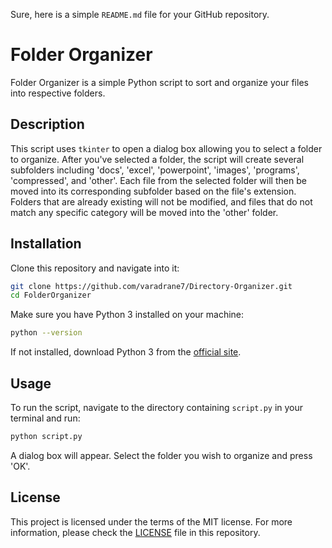 Sure, here is a simple `README.md` file for your GitHub repository.

# Folder Organizer

Folder Organizer is a simple Python script to sort and organize your files into respective folders.

## Description

This script uses `tkinter` to open a dialog box allowing you to select a folder to organize. After you've selected a folder, the script will create several subfolders including 'docs', 'excel', 'powerpoint', 'images', 'programs', 'compressed', and 'other'. Each file from the selected folder will then be moved into its corresponding subfolder based on the file's extension. Folders that are already existing will not be modified, and files that do not match any specific category will be moved into the 'other' folder.

## Installation

Clone this repository and navigate into it:

```bash
git clone https://github.com/varadrane7/Directory-Organizer.git
cd FolderOrganizer
```

Make sure you have Python 3 installed on your machine:

```bash
python --version
```

If not installed, download Python 3 from the [official site](https://www.python.org/downloads/).

## Usage

To run the script, navigate to the directory containing `script.py` in your terminal and run:

```bash
python script.py
```

A dialog box will appear. Select the folder you wish to organize and press 'OK'.

## License

This project is licensed under the terms of the MIT license. For more information, please check the [LICENSE](LICENSE) file in this repository.
